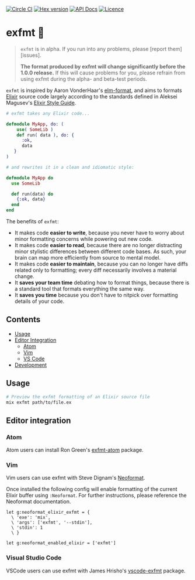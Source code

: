 [![Circle CI](https://circleci.com/gh/lpil/exfmt.svg?style=shield)](https://circleci.com/gh/lpil/exfmt)
[![Hex version](https://img.shields.io/hexpm/v/exfmt.svg "Hex version")](https://hex.pm/packages/exfmt)
[![API Docs](https://img.shields.io/badge/api-docs-green.svg?style=flat)](https://hexdocs.pm/exfmt/)
[![Licence](https://img.shields.io/github/license/lpil/exfmt.svg)](https://www.apache.org/licenses/LICENSE-2.0)
<!-- [![Hex downloads](https://img.shields.io/hexpm/dt/exfmt.svg "Hex downloads")](https://hex.pm/packages/exfmt) -->

# exfmt 🌸

> `exfmt` is in alpha.  If you run into any problems, please
> [report them][issues].
>
> **The format produced by exfmt will change significantly before the 1.0.0
> release.**  If this will cause problems for you, please refrain from using
> exfmt during the alpha- and beta-test periods.

`exfmt` is inspired by Aaron VonderHaar's [elm-format][elm-format], and aims
to formats [Elixir][elixir] source code largely according to the standards
defined in Aleksei Magusev's [Elixir Style Guide][style-guide].


```elixir
# exfmt takes any Elixir code...

defmodule MyApp, do: (
    use( SomeLib )
    def run( data ), do: {
      :ok,
      data
   }
)

# and rewrites it in a clean and idiomatic style:

defmodule MyApp do
  use SomeLib

  def run(data) do
    {:ok, data}
  end
end
```

The benefits of `exfmt`:

 - It makes code **easier to write**, because you never have to worry about
   minor formatting concerns while powering out new code.
 - It makes code **easier to read**, because there are no longer distracting
   minor stylistic differences between different code bases. As such, your
   brain can map more efficiently from source to mental model.
 - It makes code **easier to maintain**, because you can no longer have diffs
   related only to formatting; every diff necessarily involves a material
   change.
 - It **saves your team time** debating how to format things, because there is
   a standard tool that formats everything the same way.
 - It **saves you time** because you don't have to nitpick over formatting
   details of your code.

[elixir]: https://elixir-lang.org/
[elm-format]: https://github.com/avh4/elm-format
[style-guide]: https://github.com/lexmag/elixir-style-guide


## Contents

- [Usage](#usage)
- [Editor Integration](#editor-integration)
  - [Atom](#atom)
  - [Vim](#vim)
  - [VS Code](#visual-studio-code)
- [Development](#development)


## Usage

```sh
# Preview the exfmt formatting of an Elixir source file
mix exfmt path/to/file.ex
```


## Editor integration

### Atom

Atom users can install Ron Green's [exfmt-atom][exfmt-atom] package.

[exfmt-atom]: https://atom.io/packages/exfmt-atom


### Vim

Vim users can use exfmt with Steve Dignam's [Neoformat][neoformat].

[neoformat]: https://github.com/sbdchd/neoformat

Once installed the following config will enable formatting of the current
Elixir buffer using `:Neoformat`. For further instructions, please reference
the Neoformat documentation.

```viml
let g:neoformat_elixir_exfmt = {
  \ 'exe': 'mix',
  \ 'args': ['exfmt', '--stdin'],
  \ 'stdin': 1
  \ }

let g:neoformat_enabled_elixir = ['exfmt']
```


### Visual Studio Code

VSCode users can use exfmt with James Hrisho's [vscode-exfmt][vscode-exfmt] package.

[vscode-exfmt]: https://github.com/securingsincity/vscode-exfmt
